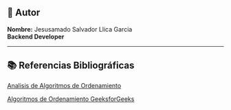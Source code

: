 
## 👤 Autor

**Nombre:** Jesusamado Salvador Llica Garcia  
**Backend Developer**

---

## 📚 Referencias Bibliográficas

[Analisis de Algoritmos de Ordenamiento](https://pereiratechtalks.com/analisis-de-algoritmos-de-ordenamiento/)

[Algoritmos de Ordenamiento GeeksforGeeks](https://www.geeksforgeeks.org/sorting-algorithms/)